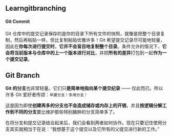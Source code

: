 ## Learngitbranching

#### Git Commit

Git 仓库中的提交记录保存的是你的目录下所有文件的快照，就像是把整个目录复制，然后再粘贴一样，但比复制粘贴优雅许多！Git 希望提交记录尽可能地轻量，因此在**你每次进行提交时**，**它并不会盲目地复制整个目录**。条件允许的情况下，**它会将当前版本与仓库中的上一个版本进行对比**，并把**所有的差异**打包到一起**作为一个提交记录**。



## Git Branch

**Git 的分支**也非常轻量。它们只**是简单地指向某个提交纪录** —— 仅此而已。所以许多 Git 爱好者传颂：`早建分支！多用分支！`

这是因为即使**创建再多的分支也不会造成储存或内存上的开销**，并且**按逻辑分解工作到不同的分支**要比维护那些特别臃肿的分支简单多了。

在将分支和提交记录结合起来后，我们会看到两者如何协作。现在只要记住使用分支其实就相当于在说：“我想基于这个提交以及它所有的父提交进行新的工作。”





























